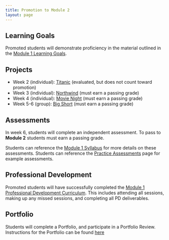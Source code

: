 ```yaml
---
title: Promotion to Module 2
layout: page
---
```


## Learning Goals

Promoted students will demonstrate proficiency in the material outlined in the [Module 1 Learning Goals](./learning_goals).

## Projects

* Week 2 (individual): [Titanic](./projects/war_or_peace) (evaluated, but does not count toward promotion)
* Week 3 (individual): [Northwind](./projects/battleship) (must earn a passing grade)
* Week 4 (individual): [Movie Night](./projects/futbol) (must earn a passing grade)
* Week 5-6 (group): [Big Short](./projects/night_writer) (must earn a passing grade)

## Assessments

In week 6, students will complete an independent assessment. To pass to **Module 2** students must earn a passing grade.

Students can reference the [Module 1 Syllabus](./syllabus) for more details on these assessments. Students can reference the [Practice Assessments](./practice_assessments) page for example assessments.

## Professional Development

Promoted students will have successfully completed the [Module 1 Professional Development Curriculum](https://github.com/turingschool/career-development-curriculum/tree/master/module_one). This includes attending all sessions, making up any missed sessions, and completing all PD deliverables.

## Portfolio

Students will complete a Portfolio, and participate in a Portfolio Review. Instructions for the Portfolio can be found [here](./portfolios)
